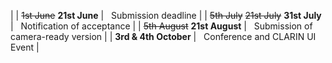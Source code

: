 
|
| ~~1st June~~   __21st June__   | &nbsp; Submission deadline                         |
| ~~5th July~~   ~~21st July~~ __31st July__   | &nbsp; Notification of acceptance                  |
| ~~5th August~~ __21st August__ | &nbsp; Submission of camera-ready version          |
| __3rd & 4th October__          | &nbsp; Conference and CLARIN UI Event |

